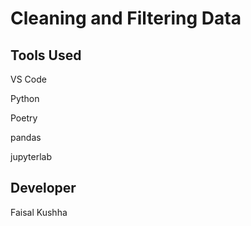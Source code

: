 # Cleaning and Filtering Data

## Tools Used

VS Code

Python

Poetry

pandas

jupyterlab

## Developer

Faisal Kushha
